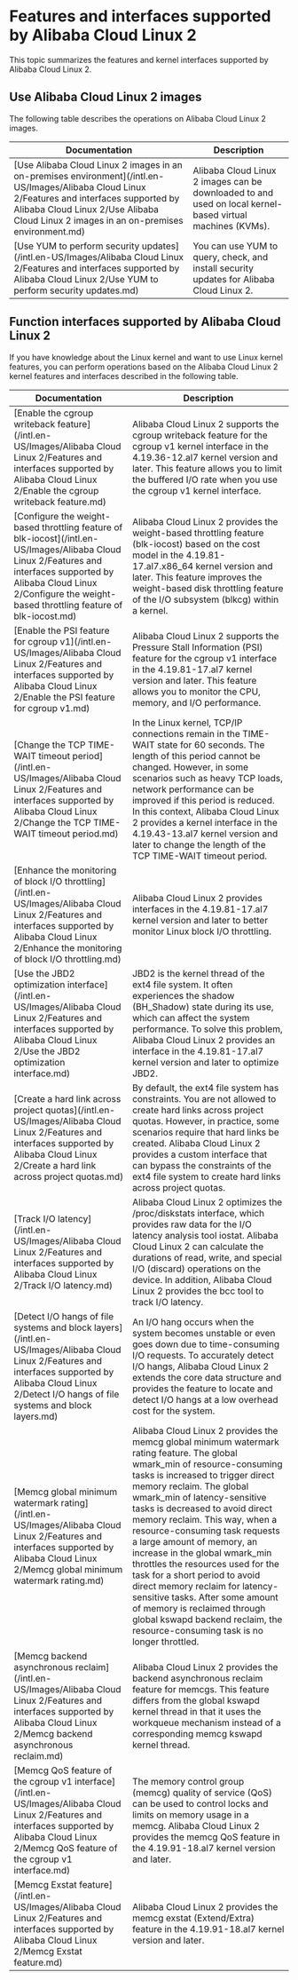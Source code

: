 # Features and interfaces supported by Alibaba Cloud Linux 2

This topic summarizes the features and kernel interfaces supported by Alibaba Cloud Linux 2.

## Use Alibaba Cloud Linux 2 images

The following table describes the operations on Alibaba Cloud Linux 2 images.

|Documentation|Description|
|-------------|-----------|
|[Use Alibaba Cloud Linux 2 images in an on-premises environment](/intl.en-US/Images/Alibaba Cloud Linux 2/Features and interfaces supported by Alibaba Cloud Linux 2/Use Alibaba Cloud Linux 2 images in an on-premises environment.md)|Alibaba Cloud Linux 2 images can be downloaded to and used on local kernel-based virtual machines \(KVMs\).|
|[Use YUM to perform security updates](/intl.en-US/Images/Alibaba Cloud Linux 2/Features and interfaces supported by Alibaba Cloud Linux 2/Use YUM to perform security updates.md)|You can use YUM to query, check, and install security updates for Alibaba Cloud Linux 2.|

## Function interfaces supported by Alibaba Cloud Linux 2

If you have knowledge about the Linux kernel and want to use Linux kernel features, you can perform operations based on the Alibaba Cloud Linux 2 kernel features and interfaces described in the following table.

|Documentation|Description|
|-------------|-----------|
|[Enable the cgroup writeback feature](/intl.en-US/Images/Alibaba Cloud Linux 2/Features and interfaces supported by Alibaba Cloud Linux 2/Enable the cgroup writeback feature.md)|Alibaba Cloud Linux 2 supports the cgroup writeback feature for the cgroup v1 kernel interface in the 4.19.36-12.al7 kernel version and later. This feature allows you to limit the buffered I/O rate when you use the cgroup v1 kernel interface.|
|[Configure the weight-based throttling feature of blk-iocost](/intl.en-US/Images/Alibaba Cloud Linux 2/Features and interfaces supported by Alibaba Cloud Linux 2/Configure the weight-based throttling feature of blk-iocost.md)|Alibaba Cloud Linux 2 provides the weight-based throttling feature \(blk-iocost\) based on the cost model in the 4.19.81-17.al7.x86\_64 kernel version and later. This feature improves the weight-based disk throttling feature of the I/O subsystem \(blkcg\) within a kernel.|
|[Enable the PSI feature for cgroup v1](/intl.en-US/Images/Alibaba Cloud Linux 2/Features and interfaces supported by Alibaba Cloud Linux 2/Enable the PSI feature for cgroup v1.md)|Alibaba Cloud Linux 2 supports the Pressure Stall Information \(PSI\) feature for the cgroup v1 interface in the 4.19.81-17.al7 kernel version and later. This feature allows you to monitor the CPU, memory, and I/O performance.|
|[Change the TCP TIME-WAIT timeout period](/intl.en-US/Images/Alibaba Cloud Linux 2/Features and interfaces supported by Alibaba Cloud Linux 2/Change the TCP TIME-WAIT timeout period.md)|In the Linux kernel, TCP/IP connections remain in the TIME-WAIT state for 60 seconds. The length of this period cannot be changed. However, in some scenarios such as heavy TCP loads, network performance can be improved if this period is reduced. In this context, Alibaba Cloud Linux 2 provides a kernel interface in the 4.19.43-13.al7 kernel version and later to change the length of the TCP TIME-WAIT timeout period.|
|[Enhance the monitoring of block I/O throttling](/intl.en-US/Images/Alibaba Cloud Linux 2/Features and interfaces supported by Alibaba Cloud Linux 2/Enhance the monitoring of block I/O throttling.md)|Alibaba Cloud Linux 2 provides interfaces in the 4.19.81-17.al7 kernel version and later to better monitor Linux block I/O throttling.|
|[Use the JBD2 optimization interface](/intl.en-US/Images/Alibaba Cloud Linux 2/Features and interfaces supported by Alibaba Cloud Linux 2/Use the JBD2 optimization interface.md)|JBD2 is the kernel thread of the ext4 file system. It often experiences the shadow \(BH\_Shadow\) state during its use, which can affect the system performance. To solve this problem, Alibaba Cloud Linux 2 provides an interface in the 4.19.81-17.al7 kernel version and later to optimize JBD2.|
|[Create a hard link across project quotas](/intl.en-US/Images/Alibaba Cloud Linux 2/Features and interfaces supported by Alibaba Cloud Linux 2/Create a hard link across project quotas.md)|By default, the ext4 file system has constraints. You are not allowed to create hard links across project quotas. However, in practice, some scenarios require that hard links be created. Alibaba Cloud Linux 2 provides a custom interface that can bypass the constraints of the ext4 file system to create hard links across project quotas.|
|[Track I/O latency](/intl.en-US/Images/Alibaba Cloud Linux 2/Features and interfaces supported by Alibaba Cloud Linux 2/Track I/O latency.md)|Alibaba Cloud Linux 2 optimizes the /proc/diskstats interface, which provides raw data for the I/O latency analysis tool iostat. Alibaba Cloud Linux 2 can calculate the durations of read, write, and special I/O \(discard\) operations on the device. In addition, Alibaba Cloud Linux 2 provides the bcc tool to track I/O latency.|
|[Detect I/O hangs of file systems and block layers](/intl.en-US/Images/Alibaba Cloud Linux 2/Features and interfaces supported by Alibaba Cloud Linux 2/Detect I/O hangs of file systems and block layers.md)|An I/O hang occurs when the system becomes unstable or even goes down due to time-consuming I/O requests. To accurately detect I/O hangs, Alibaba Cloud Linux 2 extends the core data structure and provides the feature to locate and detect I/O hangs at a low overhead cost for the system.|
|[Memcg global minimum watermark rating](/intl.en-US/Images/Alibaba Cloud Linux 2/Features and interfaces supported by Alibaba Cloud Linux 2/Memcg global minimum watermark rating.md)|Alibaba Cloud Linux 2 provides the memcg global minimum watermark rating feature. The global wmark\_min of resource-consuming tasks is increased to trigger direct memory reclaim. The global wmark\_min of latency-sensitive tasks is decreased to avoid direct memory reclaim. This way, when a resource-consuming task requests a large amount of memory, an increase in the global wmark\_min throttles the resources used for the task for a short period to avoid direct memory reclaim for latency-sensitive tasks. After some amount of memory is reclaimed through global kswapd backend reclaim, the resource-consuming task is no longer throttled.|
|[Memcg backend asynchronous reclaim](/intl.en-US/Images/Alibaba Cloud Linux 2/Features and interfaces supported by Alibaba Cloud Linux 2/Memcg backend asynchronous reclaim.md)|Alibaba Cloud Linux 2 provides the backend asynchronous reclaim feature for memcgs. This feature differs from the global kswapd kernel thread in that it uses the workqueue mechanism instead of a corresponding memcg kswapd kernel thread.|
|[Memcg QoS feature of the cgroup v1 interface](/intl.en-US/Images/Alibaba Cloud Linux 2/Features and interfaces supported by Alibaba Cloud Linux 2/Memcg QoS feature of the cgroup v1 interface.md)|The memory control group \(memcg\) quality of service \(QoS\) can be used to control locks and limits on memory usage in a memcg. Alibaba Cloud Linux 2 provides the memcg QoS feature in the 4.19.91-18.al7 kernel version and later.|
|[Memcg Exstat feature](/intl.en-US/Images/Alibaba Cloud Linux 2/Features and interfaces supported by Alibaba Cloud Linux 2/Memcg Exstat feature.md)|Alibaba Cloud Linux 2 provides the memcg exstat \(Extend/Extra\) feature in the 4.19.91-18.al7 kernel version and later.|

